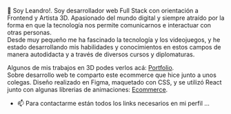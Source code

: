 👋 Soy Leandro!. Soy desarrollador web Full Stack con orientación a Frontend y Artista 3D. Apasionado del mundo digital y siempre atraído por la forma en que la tecnología nos permite comunicarnos e interactuar con otras personas.\
Desde muy pequeño me ha fascinado la tecnología y los videojuegos, y he estado desarrollando mis habilidades y conocimientos en estos campos de manera autodidacta y a través de diversos cursos y diplomaturas.

Algunos de mis trabajos en 3D podes verlos acá: [Portfolio](https://www.artstation.com/leandrocastagno).\
Sobre desarrollo web te comparto este ecommerce que hice junto a unos colegas. Diseño realizado en Figma, maquetado con CSS, y se utilizó React junto con algunas librerias de animaciones: [Ecommerce](https://proyecto-numen-ecommerce-app.vercel.app/#hero-home).

- 📫 Para contactarme están todos los links necesarios en mi perfil ...

<!---
LDC-ar/LDC-ar is a ✨ special ✨ repository because its `README.md` (this file) appears on your GitHub profile.
You can click the Preview link to take a look at your changes.
--->
